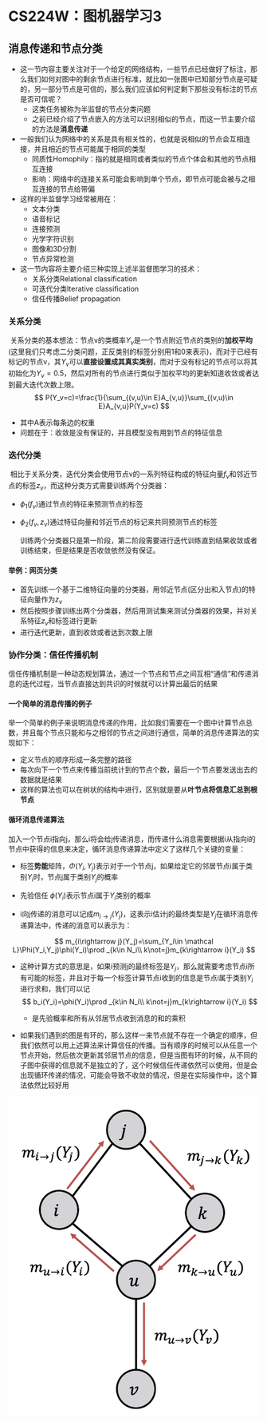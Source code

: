 # CS224W：图机器学习3



## 消息传递和节点分类

- 这一节内容主要关注对于一个给定的网络结构，一些节点已经做好了标注，那么我们如何对图中的剩余节点进行标准，就比如一张图中已知部分节点是可疑的，另一部分节点是可信的，那么我们应该如何判定剩下那些没有标注的节点是否可信呢？
  - 这类任务被称为半监督的节点分类问题
  - 之前已经介绍了节点嵌入的方法可以识别相似的节点，而这一节主要介绍的方法是**消息传递**
- 一般我们认为网络中的关系是具有相关性的，也就是说相似的节点会互相连接，并且相近的节点可能属于相同的类型
  - 同质性Homophily：指的就是相同或者类似的节点个体会和其他的节点相互连接
  - 影响：网络中的连接关系可能会影响到单个节点，即节点可能会被与之相互连接的节点给带偏
- 这样的半监督学习经常被用在：
  - 文本分类
  - 语音标记
  - 连接预测
  - 光学字符识别
  - 图像和3D分割
  - 节点异常检测
- 这一节内容将主要介绍三种实现上述半监督图学习的技术：
  - 关系分类Relational classification
  - 可迭代分类Iterative classification
  - 信任传播Belief propagation

### 关系分类

​		关系分类的基本想法：节点v的类概率$Y_v$是一个节点附近节点的类别的**加权平均**(这里我们只考虑二分类问题，正反类别的标签分别用1和0来表示)，而对于已经有标记的节点v，其$Y_v$可以**直接设置成其真实类别**，而对于没有标记的节点可以将其初始化为$Y_v=0.5$，然后对所有的节点进行类似于加权平均的更新知道收敛或者达到最大迭代次数上限。
$$
P(Y_v=c)=\frac{1}{\sum_{(v,u)\in E}A_{v,u}}\sum_{(v,u)\in E}A_{v,u}P(Y_v=c)
$$

- 其中A表示每条边的权重
- 问题在于：收敛是没有保证的，并且模型没有用到节点的特征信息

### 迭代分类

​		相比于关系分类，迭代分类会使用节点v的一系列特征构成的特征向量$f_v$和邻近节点的标签$z_v$，而这种分类方式需要训练两个分类器：

- $\phi_1(f_v)$通过节点的特征来预测节点的标签

- $\phi_2(f_v,z_v)$通过特征向量和邻近节点的标记来共同预测节点的标签

  ​	训练两个分类器只是第一阶段，第二阶段需要进行迭代训练直到结果收敛或者训练结束，但是结果是否收敛依然没有保证。

#### 举例：网页分类

- 首先训练一个基于二维特征向量的分类器，用邻近节点(区分出和入节点)的特征向量作为$z_v$
- 然后按照步骤训练出两个分类器，然后用测试集来测试分类器的效果，并对关系特征$z_v$和标签进行更新
- 进行迭代更新，直到收敛或者达到次数上限

### 协作分类：信任传播机制

​		信任传播机制是一种动态规划算法，通过一个节点和节点之间互相“通信”和传递消息的迭代过程，当节点直接达到共识的时候就可以计算出最后的结果

#### 一个简单的消息传播的例子

​		举一个简单的例子来说明消息传递的作用，比如我们需要在一个图中计算节点总数，并且每个节点只能和与之相邻的节点之间进行通信，简单的消息传递算法的实现如下：

- 定义节点的顺序形成一条完整的路径
- 每次向下一个节点来传播当前统计到的节点个数，最后一个节点要发送出去的数据就是结果
- 这样的算法也可以在树状的结构中进行，区别就是要从**叶节点将信息汇总到根节点** 

#### 循环消息传递算法

​		加入一个节点i指向j，那么i将会给j传递消息，而传递什么消息需要根据i从指向i的节点中获得的信息来决定，循环消息传递算法中定义了这样几个关键的变量：

- 标签**势能**矩阵，$\Phi(Y_i,Y_j)$表示对于一个节点j，如果给定它的邻居节点i属于类别$Y_i$时，节点j属于类别$Y_j$的概率

- 先验信任 $\phi(Y_i)$表示节点i属于$Y_i$类别的概率
- i向j传递的消息可以记成$m_{i\rightarrow j}(Y_j)$，这表示i估计j的最终类型是$Y_j$在循环消息传递算法中，传递的消息可以表示为：

$$
m_{i\rightarrow j}(Y_j)=\sum_{Y_i\in \mathcal L}\Phi(Y_i,Y_j)\phi(Y_i)\prod _{k\in N_i\\
k\not=j}m_{k\rightarrow i}(Y_i)
$$

- 这种计算方式的意思是，如果i预测j的最终标签是$Y_j$，那么就需要考虑节点i所有可能的标签，并且对于每一个标签计算节点i收到的信息是节点i属于类别$Y_i$进行求和，我们可以记
  $$
  b_i(Y_i)=\phi(Y_i)\prod _{k\in N_i\\
  k\not=j}m_{k\rightarrow i}(Y_i)
  $$

  - 是先验概率和所有从邻居节点收到消息的和的乘积

- 如果我们遇到的图是有环的，那么这样一来节点就不存在一个确定的顺序，但我们依然可以用上述算法来计算信任的传播。当有顺序的时候可以从任意一个节点开始，然后依次更新其邻居节点的信息，但是当图有环的时候，从不同的子图中获得的信息就不是独立的了，这个时候信任传递依然可以使用，但是会出现循环传递的情况，可能会导致不收敛的情况，但是在实际操作中，这个算法依然比较好用

![image-20210325161712112](./static/image-20210325161712112.png)

